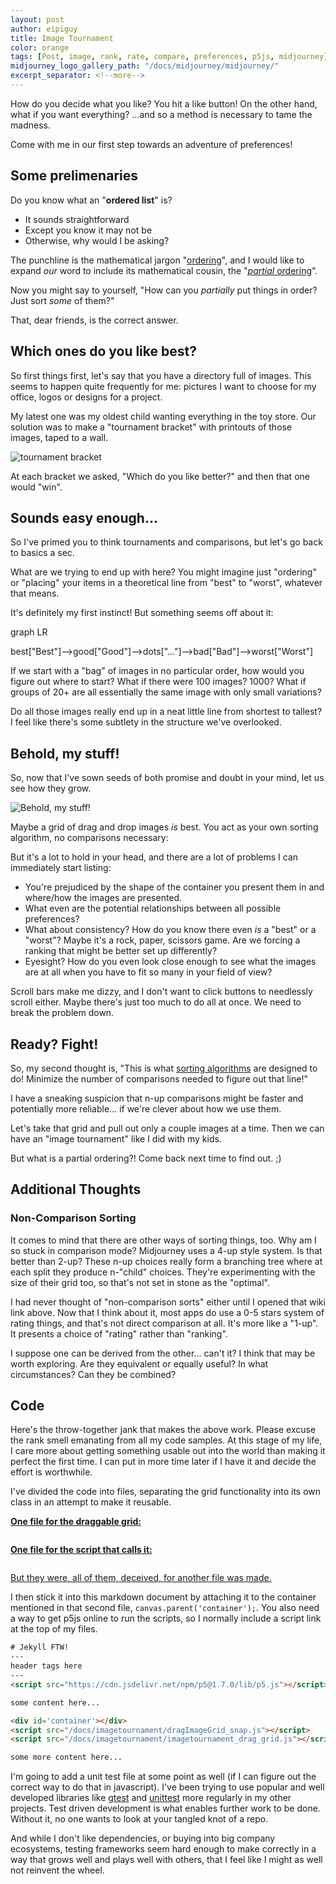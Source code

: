 ```yaml
---
layout: post
author: eipiguy
title: Image Tournament
color: orange
tags: [Post, image, rank, rate, compare, preferences, p5js, midjourney]
midjourney_logo_gallery_path: "/docs/midjourney/midjourney/"
excerpt_separator: <!--more-->
---
```

<script src="https://cdn.jsdelivr.net/npm/p5@1.7.0/lib/p5.js"></script>

How do you decide what you like? You hit a like button!
On the other hand, what if you want everything? ...and so a method is necessary to tame the madness.

Come with me in our first step towards an adventure of preferences!

## Some prelimenaries

Do you know what an "**ordered list**" is?

- It sounds straightforward
- Except you know it may not be
- Otherwise, why would I be asking?

The punchline is the mathematical jargon "[ordering](https://mathworld.wolfram.com/OrderedSet.html)", and I would like to expand *our* word to include its mathematical cousin, the "[*partial* ordering](https://mathworld.wolfram.com/PartiallyOrderedSet.html)".

Now you might say to yourself, "How can you *partially* put things in order? Just sort *some* of them?"

That, dear friends, is the correct answer.

<!--more-->

## Which ones do you like best?

So first things first, let's say that you have a directory full of images. This seems to happen quite frequently for me: pictures I want to choose for my office, logos or designs for a project.

My latest one was my oldest child wanting everything in the toy store. Our solution was to make a "tournament bracket" with printouts of those images, taped to a wall.

![tournament bracket](/docs/imagetournament/tournament_bracket.jpg)

At each bracket we asked, "Which do you like better?" and then that one would "win".

## Sounds easy enough...

So I've primed you to think tournaments and comparisons, but let's go back to basics a sec.

What are we trying to end up with here? You might imagine just "ordering" or "placing" your items in a theoretical line from "best" to "worst", whatever that means.

It's definitely my first instinct! But something seems off about it:

<div class="mermaid">
graph LR

best["Best"]-->good["Good"]-->dots["..."]-->bad["Bad"]-->worst["Worst"]
</div>

If we start with a "bag" of images in no particular order, how would you figure out where to start? What if there were 100 images? 1000? What if groups of 20+ are all essentially the same image with only small variations?

Do all those images really end up in a neat little line from shortest to tallest? I feel like there's some subtlety in the structure we've overlooked.

## Behold, my stuff!

So, now that I've sown seeds of both promise and doubt in your mind, let us see how they grow.

![Behold, my stuff!](/docs/memes/behold.png)

Maybe a grid of drag and drop images *is* best. You act as your own sorting algorithm, no comparisons necessary:

<div id='grid-container'></div>
<script defer src="/docs/imagetournament/dragImageGrid.js"></script>
<script defer src="/docs/imagetournament/imagetournament_grid.js"></script>

But it's a lot to hold in your head, and there are a lot of problems I can immediately start listing:

- You're prejudiced by the shape of the container you present them in and where/how the images are presented.
- What even are the potential relationships between all possible preferences?
- What about consistency? How do you know there even *is* a "best" or a "worst"? Maybe it's a rock, paper, scissors game. Are we forcing a ranking that might be better set up differently?
- Eyesight? How do you even look close enough to see what the images are at all when you have to fit so many in your field of view?

Scroll bars make me dizzy, and I don't want to click buttons to needlessly scroll either. Maybe there's just too much to do all at once. We need to break the problem down.

## Ready? Fight!

So, my second thought is, "This is what [sorting algorithms](https://en.wikipedia.org/wiki/Sorting_algorithm) are designed to do! Minimize the number of comparisons needed to figure out that line!"

I have a sneaking suspicion that n-up comparisons might be faster and potentially more reliable... if we're clever about how we use them.

Let's take that grid and pull out only a couple images at a time. Then we can have an "image tournament" like I did with my kids.

<div id='nup-container'></div>
<script defer src="/docs/imagetournament/cell_grid.js"></script>
<script defer src="/docs/imagetournament/click_image_grid.js"></script>
<script defer src="/docs/imagetournament/imagetournament_compare.js"></script>

But what is a partial ordering?! Come back next time to find out. ;)

## Additional Thoughts

### Non-Comparison Sorting

It comes to mind that there are other ways of sorting things, too. Why am I so stuck in comparison mode? Midjourney uses a 4-up style system. Is that better than 2-up? These n-up choices really form a branching tree where at each split they produce n-"child" choices. They're experimenting with the size of their grid too, so that's not set in stone as the "optimal".

I had never thought of "non-comparison sorts" either until I opened that wiki link above. Now that I think about it, most apps do use a 0-5 stars system of rating things, and that's not direct comparison at all. It's more like a "1-up". It presents a choice of "rating" rather than "ranking".

I suppose one can be derived from the other... can't it? I think that may be worth exploring. Are they equivalent or equally useful? In what circumstances? Can they be combined?

## Code

Here's the throw-together jank that makes the above work. Please excuse the rank smell emanating from all my code samples. At this stage of my life, I care more about getting something usable out into the world than making it perfect the first time. I can put in more time later if I have it and decide the effort is worthwhile.

I've divided the code into files, separating the grid functionality into its own class in an attempt to make it reusable.

[**One file for the draggable grid:**](/docs/imagetournament/dragImageGrid.js)

```javascript
```

[**One file for the script that calls it:**](/docs/imagetournament/dragImageGrid.js)

```javascript
```

[But they were, all of them, deceived, for another file was made.]()

I then stick it into this markdown document by attaching it to the container mentioned in that second file, `canvas.parent('container');`. You also need a way to get p5js online to run the scripts, so I normally include a script link at the top of my files.

```html
# Jekyll FTW!
---
header tags here
---
<script src="https://cdn.jsdelivr.net/npm/p5@1.7.0/lib/p5.js"></script>

some content here...

<div id='container'></div>
<script src="/docs/imagetournament/dragImageGrid_snap.js"></script>
<script src="/docs/imagetournament/imagetournament_drag_grid.js"></script>

some more content here...
```

I'm going to add a unit test file at some point as well (if I can figure out the correct way to do that in javascript). I've been trying to use popular and well developed libraries like [gtest](https://github.com/google/googletest) and [unittest](https://docs.python.org/3/library/unittest.html) more regularly in my other projects. Test driven development is what enables further work to be done. Without it, no one wants to look at your tangled knot of a repo.

And while I don't like dependencies, or buying into big company ecosystems, testing frameworks seem hard enough to make correctly in a way that grows well and plays well with others, that I feel like I might as well not reinvent the wheel.
